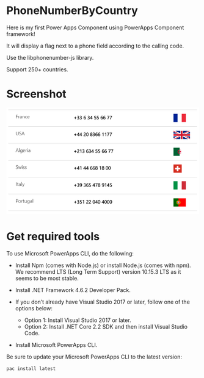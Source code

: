 # PhoneNumberByCountry
Here is my first Power Apps Component using PowerApps Component framework!

It will display a flag next to a phone field according to the calling code.

Use the libphonenumber-js library.

Support 250+ countries.

# Screenshot
![alt text](https://github.com/allandecastro/PhoneNumberByCountry/blob/master/screenshot.png?raw=true)

# Get required tools

To use Microsoft PowerApps CLI, do the following:

* Install Npm (comes with Node.js) or install Node.js (comes with npm). We recommend LTS (Long Term Support) version 10.15.3 LTS as it seems to be most stable.

* Install .NET Framework 4.6.2 Developer Pack.

* If you don’t already have Visual Studio 2017 or later, follow one of the options below:

  * Option 1: Install Visual Studio 2017 or later.
  * Option 2: Install .NET Core 2.2 SDK and then install Visual Studio Code.
* Install Microsoft PowerApps CLI.

Be sure to update your Microsoft PowerApps CLI to the latest version: 
```bash
pac install latest
```
